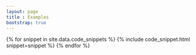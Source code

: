 ```yaml
---
layout: page
title : Examples
bootstrap: true
---
```


<div class="row">
  {% for snippet in site.data.code_snippets %}
    {% include code_snippet.html snippet=snippet %}
  {% endfor %}
</div>
